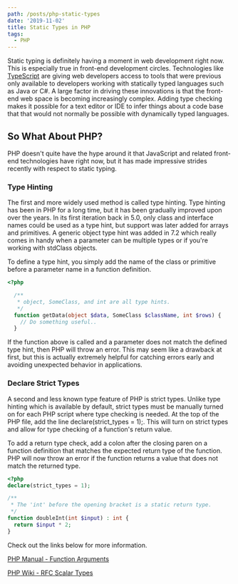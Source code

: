 ```yaml
---
path: /posts/php-static-types
date: '2019-11-02'
title: Static Types in PHP
tags:
  - PHP
---
```


Static typing is definitely having a moment in web development right now. This is especially true in front-end development circles. Technologies like [TypeScript](https://www.typescriptlang.org/) are giving web developers access to tools that were previous only available to developers working with statically typed languages such as Java or C#. A large factor in driving these innovations is that the front-end web space is becoming increasingly complex. Adding type checking makes it possible for a text editor or IDE to infer things about a code base that that would not normally be possible with dynamically typed languages.

## So What About PHP?

PHP doesn't quite have the hype around it that JavaScript and related front-end technologies have right now, but it has made impressive strides recently with respect to static typing.

### Type Hinting

The first and more widely used method is called type hinting. Type hinting has been in PHP for a long time, but it has been gradually improved upon over the years. In its first iteration back in 5.0, only class and interface names could be used as a type hint, but support was later added for arrays and primitives. A generic object type hint was added in 7.2 which really comes in handy when a parameter can be multiple types or if you're working with stdClass objects.

To define a type hint, you simply add the name of the class or primitive before a parameter name in a function definition.

```PHP
<?php

  /**
   * object, SomeClass, and int are all type hints.
   */
  function getData(object $data, SomeClass $className, int $rows) {
    // Do something useful..
  }
```

If the function above is called and a parameter does not match the defined type hint, then PHP will throw an error. This may seem like a drawback at first, but this is actually extremely helpful for catching errors early and avoiding unexpected behavior in applications.

### Declare Strict Types

A second and less known type feature of PHP is strict types. Unlike type hinting which is available by default, strict types must be manually turned on for each PHP script where type checking is needed. At the top of the PHP file, add the line declare(strict_types = 1);. This will turn on strict types and allow for type checking of a function's return value.

To add a return type check, add a colon after the closing paren on a function definition that matches the expected return type of the function. PHP will now throw an error if the function returns a value that does not match the returned type.

```PHP
<?php
declare(strict_types = 1);

/**
 * The 'int' before the opening bracket is a static return type.
 */
function doubleInt(int $input) : int {
  return $input * 2;
}

```

Check out the links below for more information.

[PHP Manual - Function Arguments](https://www.php.net/manual/en/functions.arguments.php#functions.arguments.type-declaration)

[PHP Wiki - RFC Scalar Types](https://wiki.php.net/rfc/scalar_type_hints_v5)






